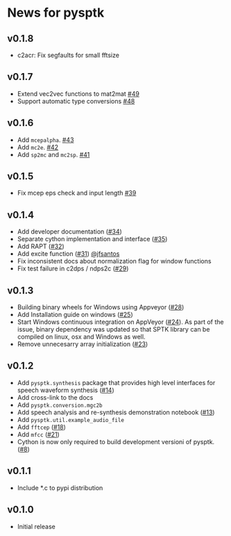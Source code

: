 # News for pysptk

## v0.1.8

- c2acr: Fix segfaults for small fftsize

## v0.1.7

- Extend vec2vec functions to mat2mat [#49]
- Support automatic type conversions [#48]

## v0.1.6

- Add `mcepalpha`. [#43]
- Add `mc2e`. [#42]
- Add `sp2mc` and `mc2sp`. [#41]

## v0.1.5

- Fix mcep eps check and input length [#39]

## v0.1.4

- Add developer documentation ([#34])
- Separate cython implementation and interface ([#35])
- Add RAPT ([#32])
- Add excite function ([#31]) [@jfsantos](https://github.com/jfsantos)
- Fix inconsistent docs about normalization flag for window functions
- Fix test failure in c2dps / ndps2c ([#29])

## v0.1.3

- Building binary wheels for Windows using Appveyor ([#28])
- Add Installation guide on windows ([#25])
- Start Windows continuous integration on AppVeyor ([#24]). As part of the issue, binary dependency was updated so that SPTK library can be compiled on linux, osx and Windows as well.
- Remove unnecesarry array initialization ([#23])

## v0.1.2

- Add `pysptk.synthesis` package that provides high level interfaces for speech waveform synthesis ([#14])
- Add cross-link to the docs
- Add `pysptk.conversion.mgc2b`
- Add speech analysis and re-synthesis demonstration notebook ([#13])
- Add `pysptk.util.example_audio_file`
- Add `fftcep` ([#18])
- Add `mfcc` ([#21])
- Cython is now only required to build development versioni of pysptk. ([#8])

## v0.1.1

- Include *.c to pypi distribution

## v0.1.0

- Initial release

[#8]: https://github.com/r9y9/pysptk/issues/8
[#13]: https://github.com/r9y9/pysptk/issues/13
[#14]: https://github.com/r9y9/pysptk/pull/14
[#18]: https://github.com/r9y9/pysptk/issues/18
[#21]: https://github.com/r9y9/pysptk/pull/21
[#23]: https://github.com/r9y9/pysptk/pull/23
[#24]: https://github.com/r9y9/pysptk/pull/24
[#25]: https://github.com/r9y9/pysptk/issues/25
[#28]: https://github.com/r9y9/pysptk/pull/28
[#29]: https://github.com/r9y9/pysptk/issues/29
[#31]: https://github.com/r9y9/pysptk/pull/31
[#32]: https://github.com/r9y9/pysptk/pull/32
[#34]: https://github.com/r9y9/pysptk/issues/34
[#35]: https://github.com/r9y9/pysptk/pull/35
[#39]: https://github.com/r9y9/pysptk/pull/39
[#41]: https://github.com/r9y9/pysptk/pull/41
[#42]: https://github.com/r9y9/pysptk/pull/42
[#43]: https://github.com/r9y9/pysptk/issues/43
[#48]: https://github.com/r9y9/pysptk/issues/48
[#49]: https://github.com/r9y9/pysptk/issues/49
